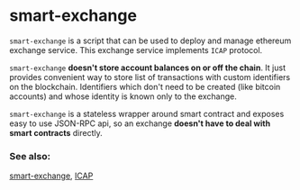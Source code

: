 # smart-exchange 

`smart-exchange` is a script that can be used to deploy and manage ethereum exchange service. This exchange service implements `ICAP` protocol.

`smart-exchange` **doesn't store account balances on or off the chain**. It just provides convenient way to store list of transactions with custom identifiers on the blockchain. Identifiers which don't need to be created (like bitcoin accounts) and whose identity is known only to the exchange.

`smart-exchange` is a stateless wrapper around smart contract and exposes easy to use JSON-RPC api, so an exchange **doesn't have to deal with smart contracts** directly. 

### See also:

[smart-exchange](https://github.com/ethchange/smart-exchange), [ICAP](sections/icap.md)

